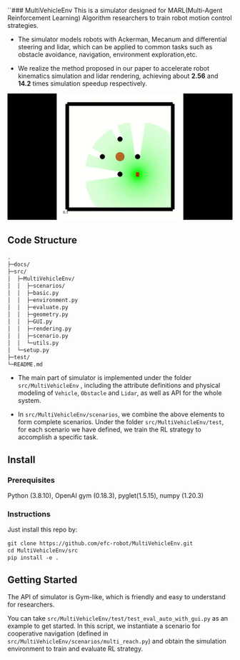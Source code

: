 ``### MultiVehicleEnv
This is a simulator designed for MARL(Multi-Agent Reinforcement Learning) Algorithm researchers to train robot motion control strategies.

- The simulator models robots with Ackerman, Mecanum and differential steering and lidar, which can be applied to common tasks such as obstacle avoidance, navigation, environment exploration,etc.

- We realize the method proposed in our paper to accelerate robot kinematics simulation and lidar rendering, achieving about **2.56** and **14.2** times simulation speedup respectively. 


![Demo](docs/demo.gif)

## Code Structure
```plaintext
.
├─docs/
├─src/
│  ├─MultiVehicleEnv/
│  │  ├─scenarios/
│  │  ├─basic.py
│  │  ├─environment.py
│  │  ├─evaluate.py
│  │  ├─geometry.py
│  │  ├─GUI.py
│  │  ├─rendering.py
│  │  ├─scenario.py
│  │  └─utils.py
│  └─setup.py
├─test/
└─README.md
```
- The main part of simulator is implemented under the folder `src/MultiVehicleEnv` , including the attribute definitions and physical modeling of `Vehicle`, `Obstacle` and `Lidar`, as well as API for the whole system.

- In `src/MultiVehicleEnv/scenarios`, we combine the above elements to form complete scenarios. Under the folder `src/MultiVehicleEnv/test`, for each scenario we have defined, we train the RL strategy to accomplish a specific task.




## Install
### Prerequisites
Python (3.8.10), OpenAI gym (0.18.3), pyglet(1.5.15), numpy (1.20.3)
### Instructions
Just install this repo by:
```shell
git clone https://github.com/efc-robot/MultiVehicleEnv.git
cd MultiVehicleEnv/src
pip install -e .
```

## Getting Started
The API of simulator is Gym-like, which is friendly and easy to understand for researchers.

You can take `src/MultiVehicleEnv/test/test_eval_auto_with_gui.py` as an example to get started. In this script, we instantiate a scenario for cooperative navigation (defined in `src/MultiVehicleEnv/scenarios/multi_reach.py`) and obtain the simulation environment to  train and evaluate RL strategy. 


